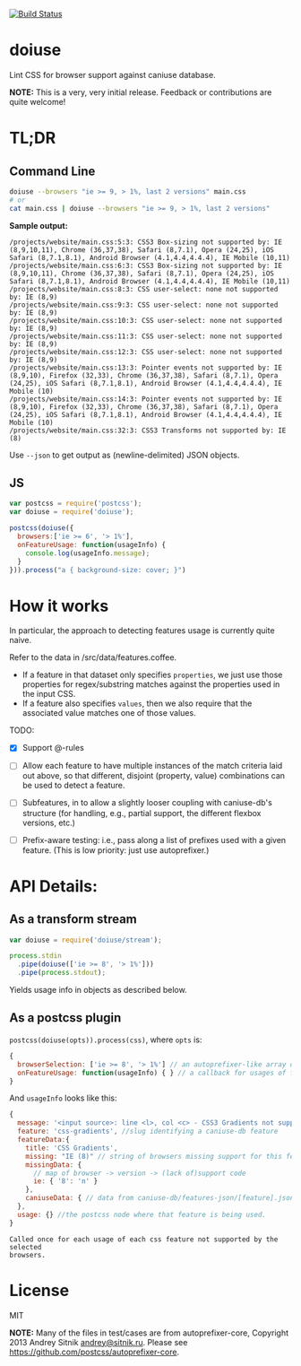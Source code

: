 [![Build Status](https://travis-ci.org/anandthakker/doiuse.svg?branch=master)](https://travis-ci.org/anandthakker/doiuse)

doiuse
======

Lint CSS for browser support against caniuse database.

**NOTE:** This is a very, very initial release.  Feedback or contributions
are quite welcome!

# TL;DR

## Command Line
```bash
doiuse --browsers "ie >= 9, > 1%, last 2 versions" main.css
# or
cat main.css | doiuse --browsers "ie >= 9, > 1%, last 2 versions"
```


**Sample output:**
```
/projects/website/main.css:5:3: CSS3 Box-sizing not supported by: IE (8,9,10,11), Chrome (36,37,38), Safari (8,7.1), Opera (24,25), iOS Safari (8,7.1,8.1), Android Browser (4.1,4.4,4.4.4), IE Mobile (10,11)
/projects/website/main.css:6:3: CSS3 Box-sizing not supported by: IE (8,9,10,11), Chrome (36,37,38), Safari (8,7.1), Opera (24,25), iOS Safari (8,7.1,8.1), Android Browser (4.1,4.4,4.4.4), IE Mobile (10,11)
/projects/website/main.css:8:3: CSS user-select: none not supported by: IE (8,9)
/projects/website/main.css:9:3: CSS user-select: none not supported by: IE (8,9)
/projects/website/main.css:10:3: CSS user-select: none not supported by: IE (8,9)
/projects/website/main.css:11:3: CSS user-select: none not supported by: IE (8,9)
/projects/website/main.css:12:3: CSS user-select: none not supported by: IE (8,9)
/projects/website/main.css:13:3: Pointer events not supported by: IE (8,9,10), Firefox (32,33), Chrome (36,37,38), Safari (8,7.1), Opera (24,25), iOS Safari (8,7.1,8.1), Android Browser (4.1,4.4,4.4.4), IE Mobile (10)
/projects/website/main.css:14:3: Pointer events not supported by: IE (8,9,10), Firefox (32,33), Chrome (36,37,38), Safari (8,7.1), Opera (24,25), iOS Safari (8,7.1,8.1), Android Browser (4.1,4.4,4.4.4), IE Mobile (10)
/projects/website/main.css:32:3: CSS3 Transforms not supported by: IE (8)
```

Use `--json` to get output as (newline-delimited) JSON objects.


## JS
```javascript
var postcss = require('postcss');
var doiuse = require('doiuse');

postcss(doiuse({
  browsers:['ie >= 6', '> 1%'],
  onFeatureUsage: function(usageInfo) {
    console.log(usageInfo.message);
  }
})).process("a { background-size: cover; }")
```

# How it works
In particular, the approach to detecting features usage is currently quite naive.

Refer to the data in /src/data/features.coffee.

- If a feature in that dataset only specifies `properties`, we just use those
  properties for regex/substring matches against the properties used in the input CSS.
- If a feature also specifies `values`, then we also require that the associated
  value matches one of those values.
  
TODO:
- [x] Support @-rules
- [ ] Allow each feature to have multiple instances of the match criteria laid
  out above, so that different, disjoint (property, value) combinations can
  be used to detect a feature.
- [ ] Subfeatures, in to allow a slightly looser coupling with caniuse-db's
  structure (for handling, e.g., partial support, the different flexbox versions, etc.)
- [ ] Prefix-aware testing: i.e., pass along a list of prefixes used with a
  given feature.  (This is low priority: just use autoprefixer.)


# API Details: 

## As a transform stream
```javascript
var doiuse = require('doiuse/stream');

process.stdin
  .pipe(doiuse(['ie >= 8', '> 1%']))
  .pipe(process.stdout);
```

Yields usage info in objects as described below.


## As a postcss plugin
`postcss(doiuse(opts)).process(css)`, where `opts` is:
```javascript
{
  browserSelection: ['ie >= 8', '> 1%'] // an autoprefixer-like array of browsers.
  onFeatureUsage: function(usageInfo) { } // a callback for usages of features not supported by the selected browsers
}
```

And `usageInfo` looks like this:

```javascript
{
  message: '<input source>: line <l>, col <c> - CSS3 Gradients not supported by: IE (8)'
  feature: 'css-gradients', //slug identifying a caniuse-db feature
  featureData:{
    title: 'CSS Gradients',
    missing: "IE (8)" // string of browsers missing support for this feature.
    missingData: {
      // map of browser -> version -> (lack of)support code
      ie: { '8': 'n' }
    },
    caniuseData: { // data from caniuse-db/features-json/[feature].json }
  },
  usage: {} //the postcss node where that feature is being used.
}
```
    Called once for each usage of each css feature not supported by the selected
    browsers.


# License

MIT

**NOTE:** Many of the files in test/cases are from autoprefixer-core, Copyright 2013 Andrey Sitnik <andrey@sitnik.ru>.  Please see https://github.com/postcss/autoprefixer-core.
